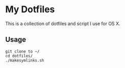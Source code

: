 # My Dotfiles
This is a collection of dotfiles and script I use for OS X.

## Usage

```
git clone to ~/
cd dotfiles/
./makesymlinks.sh
```
